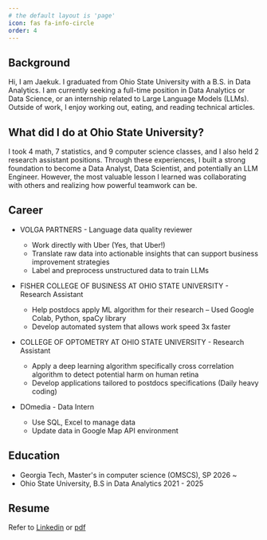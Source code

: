 ```yaml
---
# the default layout is 'page'
icon: fas fa-info-circle
order: 4
---
```


## Background

Hi, I am Jaekuk. I graduated from Ohio State University with a B.S. in Data Analytics. I am currently seeking a full-time position in Data Analytics or Data Science, or an internship related to Large Language Models (LLMs). Outside of work, I enjoy working out, eating, and reading technical articles.

## What did I do at Ohio State University?

I took 4 math, 7 statistics, and 9 computer science classes, and I also held 2 research assistant positions. Through these experiences, I built a strong foundation to become a Data Analyst, Data Scientist, and potentially an LLM Engineer. However, the most valuable lesson I learned was collaborating with others and realizing how powerful teamwork can be.

## Career

* VOLGA PARTNERS - Language data quality reviewer
  * Work directly with Uber (Yes, that Uber!)
  * Translate raw data into actionable insights that can support business improvement strategies
  * Label and preprocess unstructured data to train LLMs
 
* FISHER COLLEGE OF BUSINESS AT OHIO STATE UNIVERSITY - Research Assistant
  * Help postdocs apply ML algorithm for their research – Used Google Colab, Python, spaCy library
  * Develop automated system that allows work speed 3x faster

* COLLEGE OF OPTOMETRY AT OHIO STATE UNIVERSITY - Research Assistant
  * Apply a deep learning algorithm specifically cross correlation algorithm to detect potential harm on human retina
  * Develop applications tailored to postdocs specifications (Daily heavy coding)

* DOmedia - Data Intern
  * Use SQL, Excel to manage data
  * Update data in Google Map API environment


## Education

* Georgia Tech, Master's in computer science (OMSCS), SP 2026 ~
* Ohio State University, B.S in Data Analytics 2021 - 2025

## Resume

Refer to [Linkedin](https://www.linkedin.com/in/jay-song-data) or [pdf](../assets/info/cv_jae.pdf)



